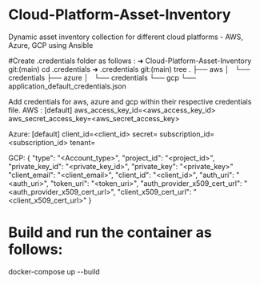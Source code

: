 # Cloud-Platform-Asset-Inventory
Dynamic asset inventory collection for different cloud platforms - AWS, Azure, GCP using Ansible

#Create .credentials folder as follows :
➜  Cloud-Platform-Asset-Inventory git:(main) cd .credentials 
➜  .credentials git:(main) tree
.
├── aws
│   └── credentials
├── azure
│   └── credentials
└── gcp
    └── application_default_credentials.json

Add credentials for aws, azure and gcp within their respective credentials file. 
AWS :
[default]
aws_access_key_id=<aws_access_key_id>
aws_secret_access_key=<aws_secret_access_key>

Azure:
[default]
client_id=<client_id>
secret=<secret>
subscription_id=<subscription_id>
tenant=<tenant>
 
GCP:
{
  "type": "<Account_type>",
  "project_id": "<project_id>",
  "private_key_id": "<private_key_id>",
  "private_key": "<private_key>"
  "client_email": "<client_email>",
  "client_id": "<client_id>",
  "auth_uri": "<auth_uri>",
  "token_uri": "<token_uri>",
  "auth_provider_x509_cert_url": "<auth_provider_x509_cert_url>",
  "client_x509_cert_url": "<client_x509_cert_url>"
}

# Build and run the container as follows:
docker-compose up --build
